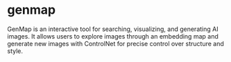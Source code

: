 # genmap
GenMap is an interactive tool for searching, visualizing, and generating AI images. It allows users to explore images through an embedding map and generate new images with ControlNet for precise control over structure and style.

